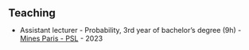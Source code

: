 <h1 id="teaching"></h1>

<h2 style="margin: 60px 0px 10px;">Teaching</h2>

- Assistant lecturer - Probability, 3rd year of bachelor’s degree (9h) - <a href="https://www.minesparis.psl.eu/">Mines Paris - PSL</a> - 2023
